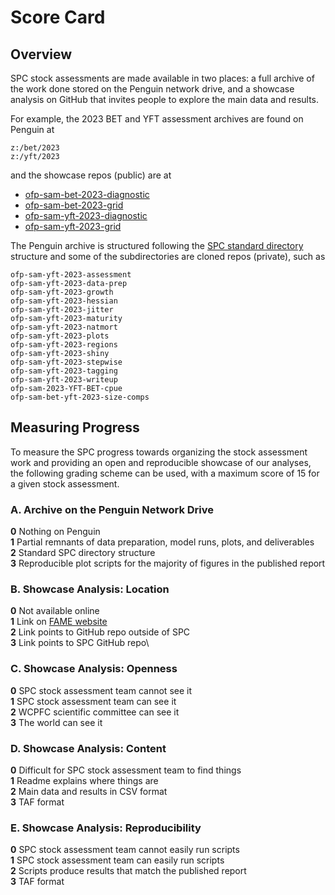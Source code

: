# Score Card

## Overview

SPC stock assessments are made available in two places: a full archive of the work done stored on the Penguin network drive, and a showcase analysis on GitHub that invites people to explore the main data and results.

For example, the 2023 BET and YFT assessment archives are found on Penguin at

```
z:/bet/2023
z:/yft/2023
```

and the showcase repos (public) are at

- [ofp-sam-bet-2023-diagnostic](https://github.com/PacificCommunity/ofp-sam-bet-2023-diagnostic#readme)
- [ofp-sam-bet-2023-grid](https://github.com/PacificCommunity/ofp-sam-bet-2023-grid#readme)
- [ofp-sam-yft-2023-diagnostic](https://github.com/PacificCommunity/ofp-sam-yft-2023-diagnostic#readme)
- [ofp-sam-yft-2023-grid](https://github.com/PacificCommunity/ofp-sam-yft-2023-grid#readme)

The Penguin archive is structured following the [SPC standard directory](https://github.com/PacificCommunity/ofp-sam-proper/blob/main/dir_tree.md#recommendation) structure and some of the subdirectories are cloned repos (private), such as

```
ofp-sam-yft-2023-assessment
ofp-sam-yft-2023-data-prep
ofp-sam-yft-2023-growth
ofp-sam-yft-2023-hessian
ofp-sam-yft-2023-jitter
ofp-sam-yft-2023-maturity
ofp-sam-yft-2023-natmort
ofp-sam-yft-2023-plots
ofp-sam-yft-2023-regions
ofp-sam-yft-2023-shiny
ofp-sam-yft-2023-stepwise
ofp-sam-yft-2023-tagging
ofp-sam-yft-2023-writeup
ofp-sam-2023-YFT-BET-cpue
ofp-sam-bet-yft-2023-size-comps
```

## Measuring Progress

To measure the SPC progress towards organizing the stock assessment work and providing an open and reproducible showcase of our analyses, the following grading scheme can be used, with a maximum score of 15 for a given stock assessment.

### A. Archive on the Penguin Network Drive

**0** Nothing on Penguin\
**1** Partial remnants of data preparation, model runs, plots, and deliverables\
**2** Standard SPC directory structure\
**3** Reproducible plot scripts for the majority of figures in the published report

### B. Showcase Analysis: Location

**0** Not available online\
**1** Link on [FAME website](https://fame.spc.int/resources/stockassessmentfiles)\
**2** Link points to GitHub repo outside of SPC\
**3** Link points to SPC GitHub repo\

### C. Showcase Analysis: Openness

**0** SPC stock assessment team cannot see it\
**1** SPC stock assessment team can see it\
**2** WCPFC scientific committee can see it\
**3** The world can see it

### D. Showcase Analysis: Content

**0** Difficult for SPC stock assessment team to find things\
**1** Readme explains where things are\
**2** Main data and results in CSV format\
**3** TAF format

### E. Showcase Analysis: Reproducibility

**0** SPC stock assessment team cannot easily run scripts\
**1** SPC stock assessment team can easily run scripts\
**2** Scripts produce results that match the published report\
**3** TAF format
